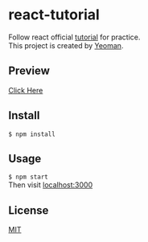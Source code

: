 # react-tutorial


Follow react official [tutorial](https://reactjs.org/tutorial/tutorial.html) for practice.  
This project is created by [Yeoman](http://yeoman.io/).

## Preview
[Click Here](https://mya12321.github.io/react-tutorial/dist)

## Install
`$ npm install`

## Usage
`$ npm start`  
Then visit [localhost:3000](http://localhost:3000)

## License
[MIT](./LICENSE)
